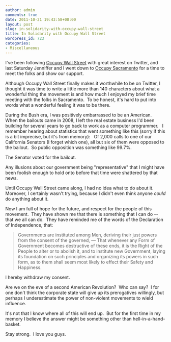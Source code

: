 ```yaml
---
author: admin
comments: true
date: 2011-10-21 19:43:58+00:00
layout: post
slug: in-solidarity-with-occupy-wall-street
title: In Solidarity with Occupy Wall Street
wordpress_id: 723
categories:
- Miscellaneous
---
```


I've been following [Occupy Wall Street](http://occupywallst.org/) with great interest on Twitter, and last Saturday Jenniffer and I went down to [Occupy Sacramento](http://www.meetup.com/occupytogether/Sacramento-CA/) for a time to meet the folks and show our support.

Although Occupy Wall Street finally makes it worthwhile to be on Twitter, I thought it was time to write a little more than 140 characters about what a wonderful thing the movement is and how much I enjoyed my brief time meeting with the folks in Sacramento.  To be honest, it's hard to put into words what a wonderful feeling it was to be there.

During the Bush era, I was positively embarrassed to be an American.  When the bailouts came in 2008, I left the real estate business I'd been building for several years to go back to work as a computer programmer.   I remember hearing about statistics that went something like this (sorry if this is a bit imprecise, but it's from memory):   Of 2,000 calls to one of our California Senators (I forget which one), all but six of them were opposed to the bailout.  So public opposition was something like 99.7%.

The Senator voted for the bailout.

Any illusions about our government being "representative" that I might have been foolish enough to hold onto before that time were shattered by that news.

Until Occupy Wall Street came along, I had no idea what to do about it.  Moreover, I certainly wasn't trying, because I didn't even think anyone _could_ do anything about it.

Now I am full of hope for the future, and respect for the people of this movement.  They have shown me that there is something that I can do -- that we all can do.  They have reminded me of the words of the Declaration of Independence, that:


> Governments are instituted among Men, deriving their just powers from the consent of the governed, — That whenever any Form of Government becomes destructive of these ends, it is the Right of the People to alter or to abolish it, and to institute new Government, laying its foundation on such principles and organizing its powers in such form, as to them shall seem most likely to effect their Safety and Happiness.


I hereby withdraw my consent.

Are we on the eve of a second American Revolution?  Who can say?  I for one don't think the corporate state will give up its prerogatives willingly, but perhaps I underestimate the power of non-violent movements to wield influence.

It's not that I know where all of this will end up.  But for the first time in my memory I believe the answer might be something other than hell-in-a-hand-basket.

Stay strong.  I love you guys.

